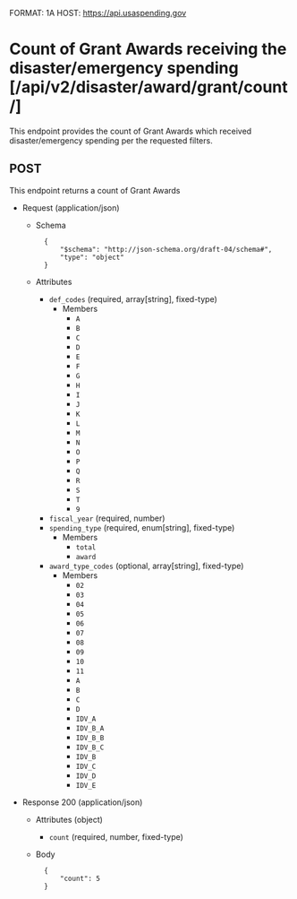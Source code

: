 FORMAT: 1A
HOST: https://api.usaspending.gov

# Count of Grant Awards receiving the disaster/emergency spending [/api/v2/disaster/award/grant/count/]

This endpoint provides the count of Grant Awards which received disaster/emergency spending per the requested filters.

## POST

This endpoint returns a count of Grant Awards

+ Request (application/json)
    + Schema

            {
                "$schema": "http://json-schema.org/draft-04/schema#",
                "type": "object"
            }

    + Attributes
        + `def_codes` (required, array[string], fixed-type)
            + Members
                + `A`
                + `B`
                + `C`
                + `D`
                + `E`
                + `F`
                + `G`
                + `H`
                + `I`
                + `J`
                + `K`
                + `L`
                + `M`
                + `N`
                + `O`
                + `P`
                + `Q`
                + `R`
                + `S`
                + `T`
                + `9`
        + `fiscal_year` (required, number)
        + `spending_type` (required, enum[string], fixed-type)
            + Members
                + `total`
                + `award`
        + `award_type_codes` (optional, array[string], fixed-type)
            + Members
                + `02`
                + `03`
                + `04`
                + `05`
                + `06`
                + `07`
                + `08`
                + `09`
                + `10`
                + `11`
                + `A`
                + `B`
                + `C`
                + `D`
                + `IDV_A`
                + `IDV_B_A`
                + `IDV_B_B`
                + `IDV_B_C`
                + `IDV_B`
                + `IDV_C`
                + `IDV_D`
                + `IDV_E`

+ Response 200 (application/json)
    + Attributes (object)
        + `count` (required, number, fixed-type)
    + Body

            {
                "count": 5
            }
